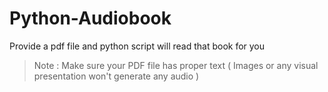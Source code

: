 # Python-Audiobook

Provide a pdf file and python script will read that book for you

> Note : Make sure your PDF file has proper text ( Images or any visual presentation won't generate any audio )

